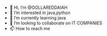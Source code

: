 - 👋 Hi, I’m @GOLLAREDDAIAH
- 👀 I’m interested in java,python
- 🌱 I’m currently learning java
- 💞️ I’m looking to collaborate on IT COMPANIES
- 📫 How to reach me

<!---
GOLLAREDDAIAH/GOLLAREDDAIAH is a ✨ special ✨ repository because its `README.md` (this file) appears on your GitHub profile.
You can click the Preview link to take a look at your changes.
--->
